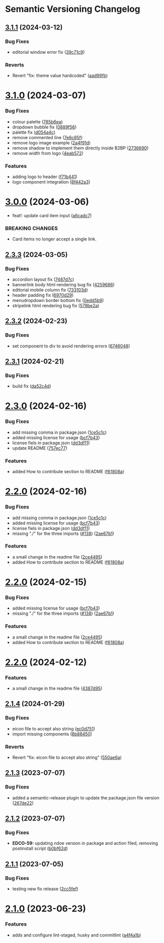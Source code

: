 # Semantic Versioning Changelog

## [3.1.1](https://github.com/pagopa/pagopa-editorial-components/compare/v3.1.0...v3.1.1) (2024-03-12)


### Bug Fixes

* editorial window error fix ([39c71c9](https://github.com/pagopa/pagopa-editorial-components/commit/39c71c90077f190770c56eeb2996d2a5e15830f3))


### Reverts

* Revert "fix: theme value hardcoded" ([aad99fb](https://github.com/pagopa/pagopa-editorial-components/commit/aad99fbcf9862ae801ff36a6eda4fb53fac1ab02))

# [3.1.0](https://github.com/pagopa/pagopa-editorial-components/compare/v3.0.0...v3.1.0) (2024-03-07)


### Bug Fixes

* colour palette ([785b6ea](https://github.com/pagopa/pagopa-editorial-components/commit/785b6ea5efee4e1cfa9db5f368e45e7846d617f9))
* dropdown bubble fix ([0889f56](https://github.com/pagopa/pagopa-editorial-components/commit/0889f567416024250e0e33c8735d4044085847db))
* palette fix ([d054a4c](https://github.com/pagopa/pagopa-editorial-components/commit/d054a4c2d804403ed1ce007194c4d4b0270b194d))
* remove commented line ([7e6c85f](https://github.com/pagopa/pagopa-editorial-components/commit/7e6c85ffe6e311e60ba85c180767bce7a554cdc4))
* remove logo image example ([2a4f91d](https://github.com/pagopa/pagopa-editorial-components/commit/2a4f91d69945520995add0a6f83e4b7fc25ca7fe))
* remove shadow to implement them directly inside B2BP ([2736690](https://github.com/pagopa/pagopa-editorial-components/commit/2736690e252b3428d76ea19dc5e6ab37422d0e32))
* remove width from logo ([4eab572](https://github.com/pagopa/pagopa-editorial-components/commit/4eab5726f1afd70b5236f43c0a0b6d1f2b10a2a2))


### Features

* adding logo to header ([f71b441](https://github.com/pagopa/pagopa-editorial-components/commit/f71b441fd09452f162c5e2fa3e5353ac7a7cbe42))
* logo component integration ([8f442a3](https://github.com/pagopa/pagopa-editorial-components/commit/8f442a36d45ee80f03fcb5eead194155019a68c7))

# [3.0.0](https://github.com/pagopa/pagopa-editorial-components/compare/v2.3.3...v3.0.0) (2024-03-06)


* feat!: update card item input ([a6cadc7](https://github.com/pagopa/pagopa-editorial-components/commit/a6cadc7b871fa9e1dbdd82bbd5c36b0e2854ce64))


### BREAKING CHANGES

* Card items no longer accept a single link.

## [2.3.3](https://github.com/pagopa/pagopa-editorial-components/compare/v2.3.2...v2.3.3) (2024-03-05)


### Bug Fixes

* accordion layout fix ([7487d7c](https://github.com/pagopa/pagopa-editorial-components/commit/7487d7c4e9910a6053a56b7203384c02d8e31cb6))
* bannerlink body html rendering bug fix ([4259686](https://github.com/pagopa/pagopa-editorial-components/commit/42596861e91a225701652e399c861604d649540b))
* editorial mobile column fix ([733103d](https://github.com/pagopa/pagopa-editorial-components/commit/733103df0dbd442557294fd2ec3e8d8d3cedbbdd))
* header padding fix ([6970d29](https://github.com/pagopa/pagopa-editorial-components/commit/6970d292e9855f9ad9fa70c1a427f326320254fa))
* menudropdown border bottom fix ([0edd5b9](https://github.com/pagopa/pagopa-editorial-components/commit/0edd5b99b608492e4349024fcd282c2e470f78bf))
* stripelink html rendering bug fix ([578be2a](https://github.com/pagopa/pagopa-editorial-components/commit/578be2ac591fbd8bb554059ab2a2a0318524ba58))

## [2.3.2](https://github.com/pagopa/pagopa-editorial-components/compare/v2.3.1...v2.3.2) (2024-02-23)


### Bug Fixes

* set component to div to avoid rendering errors ([6746048](https://github.com/pagopa/pagopa-editorial-components/commit/67460487ea282e3b885e10f5013ab4f6e97f11a1))

## [2.3.1](https://github.com/pagopa/pagopa-editorial-components/compare/v2.3.0...v2.3.1) (2024-02-21)


### Bug Fixes

* build fix ([da52c4d](https://github.com/pagopa/pagopa-editorial-components/commit/da52c4dd82c515fed1128decd2fa2d91641037ea))

# [2.3.0](https://github.com/pagopa/pagopa-editorial-components/compare/v2.2.0...v2.3.0) (2024-02-16)


### Bug Fixes

* add missing comma in package.json ([1ce5c1c](https://github.com/pagopa/pagopa-editorial-components/commit/1ce5c1c37990b248ae22ba1ab49326021da45b1d))
* added missing license for usage ([bcf7b43](https://github.com/pagopa/pagopa-editorial-components/commit/bcf7b43422c4733003d6f1f3159bd08cc658e6eb))
* license fiels in package.json ([dd3df11](https://github.com/pagopa/pagopa-editorial-components/commit/dd3df117b853b894467cd30e6c5e7e04a73e8cb8))
* update README ([757ec77](https://github.com/pagopa/pagopa-editorial-components/commit/757ec773d052fc22d76126b4f0d2d3cf6544b28c))


### Features

* added How to contribute section to README ([f61808a](https://github.com/pagopa/pagopa-editorial-components/commit/f61808a37d3332bc3b53a924ab3480f481d3130e))

# [2.2.0](https://github.com/pagopa/pagopa-editorial-components/compare/v2.1.4...v2.2.0) (2024-02-16)


### Bug Fixes

* add missing comma in package.json ([1ce5c1c](https://github.com/pagopa/pagopa-editorial-components/commit/1ce5c1c37990b248ae22ba1ab49326021da45b1d))
* added missing license for usage ([bcf7b43](https://github.com/pagopa/pagopa-editorial-components/commit/bcf7b43422c4733003d6f1f3159bd08cc658e6eb))
* license fiels in package.json ([dd3df11](https://github.com/pagopa/pagopa-editorial-components/commit/dd3df117b853b894467cd30e6c5e7e04a73e8cb8))
* missing "./" for the three imports ([#138](https://github.com/pagopa/pagopa-editorial-components/issues/138)) ([2ae67b1](https://github.com/pagopa/pagopa-editorial-components/commit/2ae67b153426bdce186021e0016a78cd2e09d4d8))


### Features

* a small change in the readme file ([2ce4495](https://github.com/pagopa/pagopa-editorial-components/commit/2ce44954f03433a5aa721fbd00cbca69bc2fc276))
* added How to contribute section to README ([f61808a](https://github.com/pagopa/pagopa-editorial-components/commit/f61808a37d3332bc3b53a924ab3480f481d3130e))

# [2.2.0](https://github.com/pagopa/pagopa-editorial-components/compare/v2.1.4...v2.2.0) (2024-02-15)


### Bug Fixes

* added missing license for usage ([bcf7b43](https://github.com/pagopa/pagopa-editorial-components/commit/bcf7b43422c4733003d6f1f3159bd08cc658e6eb))
* missing "./" for the three imports ([#138](https://github.com/pagopa/pagopa-editorial-components/issues/138)) ([2ae67b1](https://github.com/pagopa/pagopa-editorial-components/commit/2ae67b153426bdce186021e0016a78cd2e09d4d8))


### Features

* a small change in the readme file ([2ce4495](https://github.com/pagopa/pagopa-editorial-components/commit/2ce44954f03433a5aa721fbd00cbca69bc2fc276))
* added How to contribute section to README ([f61808a](https://github.com/pagopa/pagopa-editorial-components/commit/f61808a37d3332bc3b53a924ab3480f481d3130e))

# [2.2.0](https://github.com/pagopa/pagopa-editorial-components/compare/v2.1.4...v2.2.0) (2024-02-12)


### Features

* a small change in the readme file ([4387d95](https://github.com/pagopa/pagopa-editorial-components/commit/4387d95c9d57d4406bdc835a82f147fcb94f1495))

## [2.1.4](https://github.com/pagopa/pagopa-editorial-components/compare/v2.1.3...v2.1.4) (2024-01-29)


### Bug Fixes

* eicon file to accept also string ([ec0d751](https://github.com/pagopa/pagopa-editorial-components/commit/ec0d751c6081cb51838ec850446fc951166a07b3))
* import missing components ([8b88450](https://github.com/pagopa/pagopa-editorial-components/commit/8b88450f3c3d4ab7ffd61d4748a11e721c3f5aee))


### Reverts

* Revert "fix: eicon file to accept also string" ([550ae6a](https://github.com/pagopa/pagopa-editorial-components/commit/550ae6ac0c781449c95155581b0b8bb8dd16fc64))

## [2.1.3](https://github.com/pagopa/pagopa-editorial-components/compare/v2.1.2...v2.1.3) (2023-07-07)


### Bug Fixes

* added a semantic-release plugin to update the package.json file version ([267de22](https://github.com/pagopa/pagopa-editorial-components/commit/267de229bacc04fb43dc7268276b91c66f0a4a5d))

## [2.1.2](https://github.com/pagopa/pagopa-editorial-components/compare/v2.1.1...v2.1.2) (2023-07-07)


### Bug Fixes

* **EDCO-59:** updating ndoe version in package and action filed, removing postinstall script ([b0bf62d](https://github.com/pagopa/pagopa-editorial-components/commit/b0bf62d3ff1ab9f754b3da45daad8c7abac89aa8))

## [2.1.1](https://github.com/pagopa/pagopa-editorial-components/compare/v2.1.0...v2.1.1) (2023-07-05)


### Bug Fixes

* testing new fix release ([2cc5fef](https://github.com/pagopa/pagopa-editorial-components/commit/2cc5fefea947acd9aa03a27de48c531e4d7904c2))

# [2.1.0](https://github.com/pagopa/pagopa-editorial-components/compare/v2.0.0...v2.1.0) (2023-06-23)


### Features

* adds and configure lint-staged, husky and commitlint ([a4f4a1b](https://github.com/pagopa/pagopa-editorial-components/commit/a4f4a1b8af1694868dcb66588300238b05650841))
